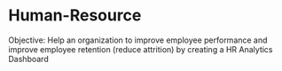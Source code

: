 # Human-Resource
Objective: Help an organization to improve employee performance and improve employee retention (reduce attrition) by creating a HR Analytics Dashboard
